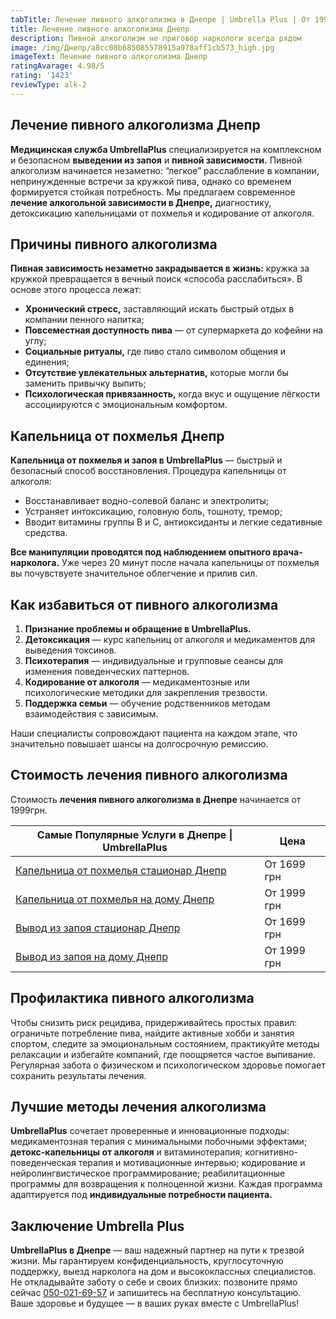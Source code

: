 ```yaml
---
tabTitle: Лечение пивного алкоголизма в Днепре | Umbrella Plus | От 1999 грн
title: Лечение пивного алкоголизма Днепр
description: Пивной алкоголизм не приговор наркологи всегда рядом
image: /img/Днепр/a8cc08b685085578915a978aff1cb573_high.jpg
imageText: Лечение пивного алкоголизма Днепр
ratingAvarage: 4.98/5
rating: '1423'
reviewType: alk-2
---
```


## Лечение пивного алкоголизма Днепр

**Медицинская служба UmbrellaPlus** специализируется на комплексном и безопасном **выведении из запоя** и **пивной зависимости.** Пивной алкоголизм начинается незаметно: “легкое” расслабление в компании, непринужденные встречи за кружкой пива, однако со временем формируется стойкая потребность. Мы предлагаем современное **лечение алкогольной зависимости в Днепре,** диагностику, детоксикацию капельницами от похмелья и кодирование от алкоголя.

## Причины пивного алкоголизма

**Пивная зависимость незаметно закрадывается в жизнь:** кружка за кружкой превращается в вечный поиск «способа расслабиться». В основе этого процесса лежат:

* **Хронический стресс,** заставляющий искать быстрый отдых в компании пенного напитка;
* **Повсеместная доступность пива** — от супермаркета до кофейни на углу;
* **Социальные ритуалы,** где пиво стало символом общения и единения;
* **Отсутствие увлекательных альтернатив,** которые могли бы заменить привычку выпить;
* **Психологическая привязанность,** когда вкус и ощущение лёгкости ассоциируются с эмоциональным комфортом.

## Капельница от похмелья Днепр

**Капельница от похмелья и запоя в UmbrellaPlus** — быстрый и безопасный способ восстановления. Процедура капельницы от алкоголя:

* Восстанавливает водно-солевой баланс и электролиты;
* Устраняет интоксикацию, головную боль, тошноту, тремор;
* Вводит витамины группы B и С, антиоксиданты и легкие седативные средства.

**Все манипуляции проводятся под наблюдением опытного врача-нарколога.** Уже через 20 минут после начала капельницы от похмелья вы почувствуете значительное облегчение и прилив сил.

## Как избавиться от пивного алкоголизма

1. **Признание проблемы и обращение в UmbrellaPlus.**
2. **Детоксикация** — курс капельниц от алкоголя и медикаментов для выведения токсинов.
3. **Психотерапия** — индивидуальные и групповые сеансы для изменения поведенческих паттернов.
4. **Кодирование от алкоголя** — медикаментозные или психологические методики для закрепления трезвости.
5. **Поддержка семьи** — обучение родственников методам взаимодействия с зависимым.

Наши специалисты сопровождают пациента на каждом этапе, что значительно повышает шансы на долгосрочную ремиссию.

## Стоимость лечения пивного алкоголизма

Стоимость **лечения пивного алкоголизма в Днепре** начинается от 1999грн.

| Самые Популярные Услуги в Днепре \| UmbrellaPlus                                                                   | Цена        |
| ------------------------------------------------------------------------------------------------------------------ | ----------- |
| [Капельница от похмелья стационар Днепр](https://umbrella-plus.com.ua/dnepr/kapelnica_ot_alkogola_dnepr/)          | От 1699 грн |
| [Капельница от похмелья на дому Днепр](https://umbrella-plus.com.ua/dnepr/kapelnica_ot_alkogola_na-domy-v-dnepre/) | От 1999 грн |
| [Вывод из запоя стационар Днепр](https://umbrella-plus.com.ua/dnepr/vivod-iz-zapoia-dnepr/)                        | От 1699 грн |
| [Вывод из запоя на дому Днепр](https://umbrella-plus.com.ua/dnepr/vivod-iz-zapoia-na-domy-dnepr/)                  | От 1999 грн |

## Профилактика пивного алкоголизма

Чтобы снизить риск рецидива, придерживайтесь простых правил: ограничьте потребление пива, найдите активные хобби и занятия спортом, следите за эмоциональным состоянием, практикуйте методы релаксации и избегайте компаний, где поощряется частое выпивание. Регулярная забота о физическом и психологическом здоровье помогает сохранить результаты лечения.

## Лучшие методы лечения алкоголизма

**UmbrellaPlus** сочетает проверенные и инновационные подходы: медикаментозная терапия с минимальными побочными эффектами; **детокс-капельницы от алкоголя** и витаминотерапия; когнитивно-поведенческая терапия и мотивационные интервью; кодирование и нейролингвистическое программирование; реабилитационные программы для возвращения к полноценной жизни. Каждая программа адаптируется под **индивидуальные потребности пациента.**

## Заключение Umbrella Plus

**UmbrellaPlus в Днепре** — ваш надежный партнер на пути к трезвой жизни. Мы гарантируем конфиденциальность, круглосуточную поддержку, выезд нарколога на дом и высококлассных специалистов. Не откладывайте заботу о себе и своих близких: позвоните прямо сейчас [050-021-69-57](tel:0500216957) и запишитесь на бесплатную консультацию. Ваше здоровье и будущее — в ваших руках вместе с UmbrellaPlus!
